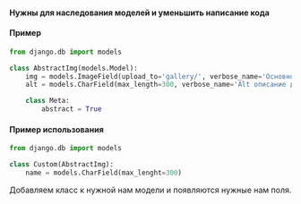 #### Нужны для наследования моделей и уменьшить написание кода

#### Пример

```python
from django.db import models

class AbstractImg(models.Model):
	img = models.ImageField(upload_to='gallery/', verbose_name='Основное изображение')
	alt = models.CharField(max_length=300, verbose_name='Alt описание для картинки')

	class Meta:
		abstract = True
```

#### Пример использования

```python
from django.db import models

class Custom(AbstractImg):
	name = models.CharField(max_lenght=300)
```

Добавляем класс к нужной нам модели и появляются нужные нам поля.